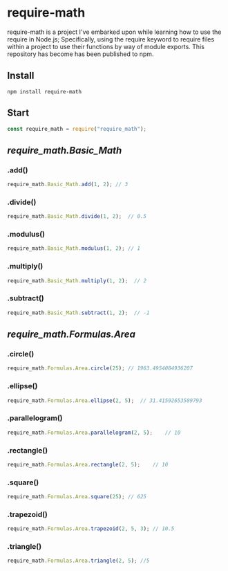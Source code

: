 # require-math
require-math is a project I've embarked upon while learning how to use the require in Node.js; Specifically, using the require keyword to require files within a project to use their functions by way of module exports. This repository has become has been published to npm.
## Install
```
npm install require-math
```
## Start
```javascript
const require_math = require("require_math");
```
## *require_math.Basic_Math*

### .add()
```javascript
require_math.Basic_Math.add(1, 2); // 3
```
### .divide()
```javascript
require_math.Basic_Math.divide(1, 2);  // 0.5
```
### .modulus()
```javascript
require_math.Basic_Math.modulus(1, 2); // 1
```
### .multiply()
```javascript
require_math.Basic_Math.multiply(1, 2);  // 2
```
### .subtract()
```javascript
require_math.Basic_Math.subtract(1, 2);  // -1
```
## *require_math.Formulas.Area* 
### .circle()
```javascript
require_math.Formulas.Area.circle(25); // 1963.4954084936207
```
### .ellipse()
```javascript
require_math.Formulas.Area.ellipse(2, 5);  // 31.41592653589793
```
### .parallelogram()
```javascript
require_math.Formulas.Area.parallelogram(2, 5);    // 10
```
### .rectangle()
```javascript
require_math.Formulas.Area.rectangle(2, 5);    // 10
```
### .square()
```javascript
require_math.Formulas.Area.square(25); // 625
```
### .trapezoid()
```javascript
require_math.Formulas.Area.trapezoid(2, 5, 3); // 10.5
```
### .triangle()
```javascript
require_math.Formulas.Area.triangle(2, 5); //5
```